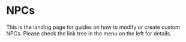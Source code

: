 # NPCs

This is the landing page for guides on how to modify or create custom NPCs. Please check the link tree in the menu on the left for details.
